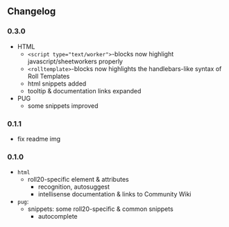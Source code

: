 ## Changelog

### 0.3.0
- HTML
  - `<script type="text/worker">`-blocks now highlight javascript/sheetworkers properly
  - `<rolltemplate>`-blocks now highlights the handlebars-like syntax of Roll Templates
  - html snippets added
  - tooltip & documentation links expanded
- PUG
  - some snippets improved

### 0.1.1
- fix readme img

### 0.1.0

- `html`
  - roll20-specific element & attributes
    - recognition, autosuggest
    - intellisense documentation & links to Community Wiki
- `pug`:
  - snippets: some roll20-specific & common snippets
    - autocomplete
